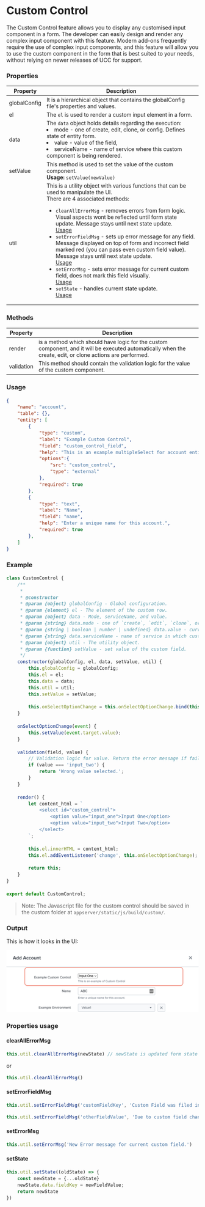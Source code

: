 # Custom Control

The Custom Control feature allows you to display any customised input component in a form. The developer can easily design and render any complex input component with this feature. Modern add-ons frequently require the use of complex input components, and this feature will allow you to use the custom component in the form that is best suited to your needs, without relying on newer releases of UCC for support.

### Properties

| Property     | Description                                                                                                                                                                                                                                                                                                                                                                                                                                                                                                                                                                                                                                                                                                  |
| ------------ | ------------------------------------------------------------------------------------------------------------------------------------------------------------------------------------------------------------------------------------------------------------------------------------------------------------------------------------------------------------------------------------------------------------------------------------------------------------------------------------------------------------------------------------------------------------------------------------------------------------------------------------------------------------------------------------------------------------ |
| globalConfig | It is a hierarchical object that contains the globalConfig file's properties and values.                                                                                                                                                                                                                                                                                                                                                                                                                                                                                                                                                                                                                     |
| el           | The `el` is used to render a custom input element in a form.                                                                                                                                                                                                                                                                                                                                                                                                                                                                                                                                                                                                                                                 |
| data         | The `data` object holds details regarding the execution: <li>mode - one of create, edit, clone, or config. Defines state of entity form.</li><li>value - value of the field,</li><li>serviceName - name of service where this custom component is being rendered.</li>                                                                                                                                                                                                                                                                                                                                                                                                                                       |
| setValue     | This method is used to set the value of the custom component. <br>**Usage:** `setValue(newValue)`                                                                                                                                                                                                                                                                                                                                                                                                                                                                                                                                                                                                            |
| util         | This is a utility object with various functions that can be used to manipulate the UI. <br>There are 4 associated methods: <ul><li>`clearAllErrorMsg` - removes errors from form logic. Visual aspects wont be reflected until form state update. Message stays until next state update.<br>[Usage](#clearallerrormsg)</li><li>`setErrorFieldMsg` - sets up error message for any field. Message displayed on top of form and incorrect field marked red (you can pass even custom field value). Message stays until next state update.<br>[Usage](#seterrorfieldmsg)</li><li>`setErrorMsg` - sets error message for current custom field, does not mark this field visually.<br>[Usage](#seterrormsg)</li><li>`setState` - handles current state update.<br> [Usage](#setstate)</li></ul> |

### Methods

| Property   | Description                                                                                                                                                |
| ---------- | ---------------------------------------------------------------------------------------------------------------------------------------------------------- |
| render     | is a method which should have logic for the custom component, and it will be executed automatically when the create, edit, or clone actions are performed. |
| validation | This method should contain the validation logic for the value of the custom component.                                                                     |

### Usage

```json
{
    "name": "account",
    "table": {},
    "entity": [
        {
            "type": "custom",
            "label": "Example Custom Control",
            "field": "custom_control_field",
            "help": "This is an example multipleSelect for account entity",
            "options":{
                "src": "custom_control",
                "type": "external"
            },
            "required": true
        },
        {
            "type": "text",
            "label": "Name",
            "field": "name",
            "help": "Enter a unique name for this account.",
            "required": true
        },
    ]
}
```

### Example

```js
class CustomControl {
    /**
     *
     * @constructor
     * @param {object} globalConfig - Global configuration.
     * @param {element} el - The element of the custom row.
     * @param {object} data - Mode, serviceName, and value.
     * @param {string} data.mode - one of `create`, `edit`, `clone`, or `config`
     * @param {string | boolean | number | undefined} data.value - current value of custom field
     * @param {string} data.serviceName - name of service in which custom field is rendered
     * @param {object} util - The utility object.
     * @param {function} setValue - set value of the custom field.
     */
    constructor(globalConfig, el, data, setValue, util) {
        this.globalConfig = globalConfig;
        this.el = el;
        this.data = data;
        this.util = util;
        this.setValue = setValue;
        
        this.onSelectOptionChange = this.onSelectOptionChange.bind(this);
    }

    onSelectOptionChange(event) {
        this.setValue(event.target.value);
    }

    validation(field, value) {
        // Validation logic for value. Return the error message if failed.
        if (value === 'input_two') {
            return 'Wrong value selected.';
        }
    }

    render() {
        let content_html = `
            <select id="custom_control">
                <option value="input_one">Input One</option>
                <option value="input_two">Input Two</option>
            </select>
        `;

        this.el.innerHTML = content_html;
        this.el.addEventListener('change', this.onSelectOptionChange);

        return this;
    }
}

export default CustomControl;
```

> Note: The Javascript file for the custom control should be saved in the custom folder at `appserver/static/js/build/custom/`.

### Output

This is how it looks in the UI:

![image](../../images/custom_ui_extensions/custom_Control_Output.png)

### Properties usage

#### clearAllErrorMsg

```js
this.util.clearAllErrorMsg(newState) // newState is updated form state
```

or

```js
this.util.clearAllErrorMsg()
```

#### setErrorFieldMsg

```js
this.util.setErrorFieldMsg('customFieldKey', 'Custom Field was filed incorrectly')
```

```js
this.util.setErrorFieldMsg('otherFieldValue', 'Due to custom field changes, action on otherFieldValue is required')
```

#### setErrorMsg

```js
this.util.setErrorMsg('New Error message for current custom field.')
```

#### setState

```js
this.util.setState((oldState) => {
    const newState = {...oldState}
    newState.data.fieldKey = newFieldValue;
    return newState
})
```
